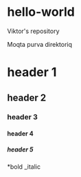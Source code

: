 # hello-world
Viktor's repository

Moqta purva direktoriq

# header 1
## header 2
### header 3
#### header 4
##### header 5
*bold
_italic
